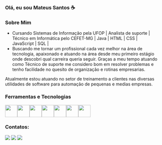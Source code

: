 ### Olá, eu sou Mateus Santos ☕
### Sobre Mim
 - Cursando Sistemas de Informação pela UFOP | Analista de suporte | Técnico em Informática pelo CEFET-MG | Java | HTML | CSS | JavaScript | SQL |
 - Buscando me tornar um profissional cada vez melhor na área de tecnologia, apaixonado e atuando na área desde meu primeiro estágio onde descobri qual carreira queria seguir. Graças a meu tempo atuando como Técnico de suporte me considero bom em resolver problemas e tenho facilidade no quesito de organização e rotinas empresarias. 

Atualmente estou atuando no setor de treinamento a clientes nas diversas utilidades de software para automação de pequenas e medias empresas.

### Ferramentas e Tecnologias
<img src="https://cdn.jsdelivr.net/gh/devicons/devicon/icons/java/java-original.svg" width="40" height="40"/><img src="https://cdn.jsdelivr.net/gh/devicons/devicon/icons/html5/html5-original.svg" width="40" height="40"/><img src="https://cdn.jsdelivr.net/gh/devicons/devicon/icons/css3/css3-original.svg" width="40" height="40"/><img src="https://cdn.jsdelivr.net/gh/devicons/devicon/icons/javascript/javascript-original.svg" width="40" height="40"/><img src="https://cdn.jsdelivr.net/gh/devicons/devicon/icons/mysql/mysql-original.svg" width="40" height="40"/><img src="https://cdn.jsdelivr.net/gh/devicons/devicon/icons/postgresql/postgresql-original.svg" width="40" height="40"/><img src="https://cdn.jsdelivr.net/gh/devicons/devicon/icons/git/git-original.svg" width="40" height="40"/>

### Contatos:

<div>
  <a href="https://instagram.com/_matteussantoss" target="_blank"><img src="https://img.shields.io/badge/-Instagram-%23E4405F?style=for-the-badge&logo=instagram&logoColor=white" target="_blank"></a>
  <a href = "mateus_saantos@outlook.com"><img src="https://img.shields.io/badge/Gmail-D14836?style=for-the-badge&logo=gmail&logoColor=white" target="_blank"></a>
  <a href="https://www.linkedin.com/in/mateus-santos-16523a1a3/" target="_blank"><img src="https://img.shields.io/badge/-LinkedIn-%230077B5?style=for-the-badge&logo=linkedin&logoColor=white" target="_blank"></a>   
</div>
                    


